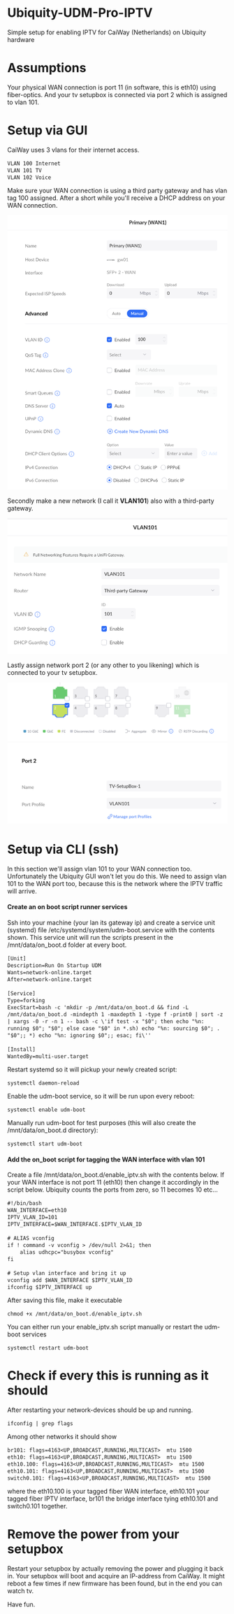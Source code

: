 # Ubiquity-UDM-Pro-IPTV

Simple setup for enabling IPTV for CaiWay (Netherlands) on Ubiquity hardware

# Assumptions

Your physical WAN connection is port 11 (in software, this is eth10) using fiber-optics. And your 
tv setupbox is connected via port 2 which is assigned to vlan 101.

# Setup via GUI

CaiWay uses 3 vlans for their internet access.

    VLAN 100 Internet   
    VLAN 101 TV   
    VLAN 102 Voice 

Make sure your WAN connection is using a third party gateway and has vlan tag 100 assigned.
After a short while you'll receive a DHCP address on your WAN connection. 

![Primary WAN](/primary-wan.png "Primary WAN")

Secondly make a new network (I call it **VLAN101**) also with a third-party gateway.

![IPTV Network](/IPTV-Network.png "IPTV Network (VLAN101)")

Lastly assign network port 2 (or any other to you likening) which is connected to your tv setupbox.

![Port Profile](/Port-profile.png "Port Profile")

# Setup via CLI (ssh)

In this section we'll assign vlan 101 to your WAN connection too. Unfortunately the Ubiquity GUI won't let you do this.
We need to assign vlan 101 to the WAN port too, because this is the network where the IPTV traffic will arrive.


#### Create an on boot script runner services

Ssh into your machine (your lan its gateway ip) and create a service unit (systemd) file 
/etc/systemd/system/udm-boot.service with the contents shown. This service unit will run the scripts present in 
the /mnt/data/on_boot.d folder at every boot.

    [Unit]
    Description=Run On Startup UDM
    Wants=network-online.target
    After=network-online.target
    
    [Service]
    Type=forking
    ExecStart=bash -c 'mkdir -p /mnt/data/on_boot.d && find -L /mnt/data/on_boot.d -mindepth 1 -maxdepth 1 -type f -print0 | sort -z | xargs -0 -r -n 1 -- bash -c \'if test -x "$0"; then echo "%n: running $0"; "$0"; else case "$0" in *.sh) echo "%n: sourcing $0"; . "$0";; *) echo "%n: ignoring $0";; esac; fi\''
    
    [Install]
    WantedBy=multi-user.target

Restart systemd so it will pickup your newly created script:

    systemctl daemon-reload

Enable the udm-boot service, so it will be run upon every reboot:

    systemctl enable udm-boot

Manually run udm-boot for test purposes (this will also create the /mnt/data/on_boot.d directory):

    systemctl start udm-boot

#### Add the on_boot script for tagging the WAN interface with vlan 101

Create a file /mnt/data/on_boot.d/enable_iptv.sh with the contents below. If your WAN interface is not port 11 (eth10)
then change it accordingly in the script below. Ubiquity counts the ports from zero, so 11 becomes 10 etc...

    #!/bin/bash
    WAN_INTERFACE=eth10
    IPTV_VLAN_ID=101
    IPTV_INTERFACE=$WAN_INTERFACE.$IPTV_VLAN_ID
    
    # ALIAS vconfig
    if ! command -v vconfig > /dev/null 2>&1; then
        alias udhcpc="busybox vconfig"
    fi
    
    # Setup vlan interface and bring it up
    vconfig add $WAN_INTERFACE $IPTV_VLAN_ID
    ifconfig $IPTV_INTERFACE up

After saving this file, make it executable

    chmod +x /mnt/data/on_boot.d/enable_iptv.sh

You can either run your enable_iptv.sh script manually or restart the udm-boot services

    systemctl restart udm-boot

# Check if every this is running as it should

After restarting your network-devices should be up and running.

    ifconfig | grep flags

Among other networks it should show

    br101: flags=4163<UP,BROADCAST,RUNNING,MULTICAST>  mtu 1500
    eth10: flags=4163<UP,BROADCAST,RUNNING,MULTICAST>  mtu 1500
    eth10.100: flags=4163<UP,BROADCAST,RUNNING,MULTICAST>  mtu 1500
    eth10.101: flags=4163<UP,BROADCAST,RUNNING,MULTICAST>  mtu 1500
    switch0.101: flags=4163<UP,BROADCAST,RUNNING,MULTICAST>  mtu 1500

where the eth10.100 is your tagged fiber WAN interface, eth10.101 your tagged fiber IPTV interface, br101 the 
bridge interface tying eth10.101 and switch0.101 together.

# Remove the power from your setupbox

Restart your setupbox by actually removing the power and plugging it back in. Your setupbox will boot and acquire an
IP-address from CaiWay. It might reboot a few times if new firmware has been found, but in the end you can watch tv.

Have fun.